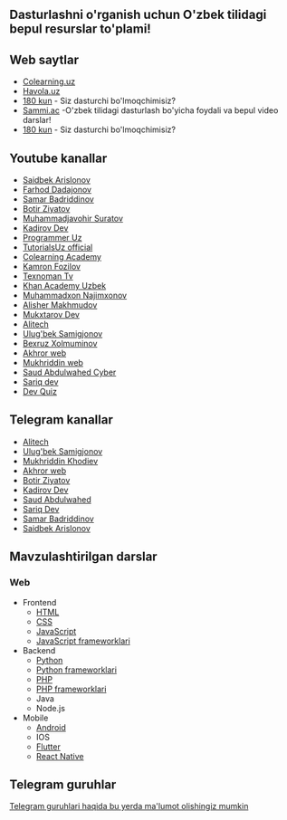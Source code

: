 ## Dasturlashni o'rganish uchun O'zbek tilidagi bepul resurslar to'plami!

## Web saytlar

- [Colearning.uz](https://colearning.uz/)
- [Havola.uz](https://havola.uz)
- [180 kun](code.180kun.com) - Siz dasturchi bo'lmoqchimisiz?
- [Sammi.ac](https:/sammi.ac/) -O'zbek tilidagi dasturlash bo'yicha foydali va bepul video darslar!
- [180 kun](https://code.180kun.com) - Siz dasturchi bo'lmoqchimisiz?

## Youtube kanallar

- [Saidbek Arislonov](https://www.youtube.com/channel/UChEMatfOEAQuny-TIJidM8w)
- [Farhod Dadajonov](https://www.youtube.com/user/Farkhod1982)
- [Samar Badriddinov](https://www.youtube.com/@SamarBadriddinov)
- [Botir Ziyatov](https://www.youtube.com/channel/UCITeBYoT2MxV_GDdYK8lSCA)
- [Muhammadjavohir Suratov](https://www.youtube.com/channel/UCVkIqOM_hAlOPnpzWoijFJw)
- [Kadirov Dev](https://www.youtube.com/channel/UCcjcQHyiSPtGMhpiCc4mGfQ)
- [Programmer Uz](https://www.youtube.com/channel/UCwyh6lL8iwZHYO4bF63001A)
- [TutorialsUz official](https://www.youtube.com/channel/UCqMDdl7OhJcdOG84C_57-ag)
- [Colearning Academy](https://www.youtube.com/channel/UCzI4pAWiFDT-Cq0GvEidAdg)
- [Kamron Fozilov](https://www.youtube.com/channel/UCTBc6TDZhL3AXlDKiV2hPoA)
- [Texnoman Tv](https://www.youtube.com/channel/UCfrLSyrxv16cW3-fgbU3iFQ)
- [Khan Academy Uzbek](https://www.youtube.com/channel/UC0S2wQBD9R6wqh2WGIClAdQ)
- [Muhammadxon Najimxonov](https://www.youtube.com/channel/UC80v56_px8LjAg_nTfVgyRw)
- [Alisher Makhmudov](https://www.youtube.com/channel/UC8st6HmY7EpgR7BaQnMvutQ)
- [Mukxtarov Dev](https://www.youtube.com/channel/UCUIZnkM1l7dtymiVy2JHdaw)
- [Alitech](https://www.youtube.com/@Alitechacademy)
- [Ulug'bek Samigjonov](https://youtube.com/@UlugbekSamigjonov)
- [Bexruz Xolmuminov](https://youtube.com/@BexruzXolmuminov)
- [Akhror web](https://www.youtube.com/@akhrorweb)
- [Mukhriddin web](https://www.youtube.com/@MUKHRIDDINKHODIEV)
- [Saud Abdulwahed Cyber](https://www.youtube.com/@SaudAbdulwahed)
- [Sariq dev](https://www.youtube.com/@Sariqdev)
- [Dev Quiz](https://youtube.com/@DevQuiz)


## Telegram kanallar


- [Alitech](https://t.me/alitechuz)
- [Ulug'bek Samigjonov](https://t.me/ulugbeksamigjonov)
- [Mukhriddin Khodiev](https://t.me/mukhriddinweb)
- [Akhror web](https://t.me/akhror_web)
- [Botir Ziyatov](https://t.me/botirziyatov)
- [Kadirov Dev](https://t.me/kadirovDev)
- [Saud Abdulwahed](https://t.me/saudabdulwahed)
- [Sariq Dev](https://t.me/sariqdev)
- [Samar Badriddinov](https://t.me/samarbadriddinov)
- [Saidbek Arislonov](https://t.me/saidbekarislonov)


## Mavzulashtirilgan darslar

### Web
- Frontend
  - [HTML](./web/frontend/html.md)
  - [CSS](./web/frontend/css.md)
  - [JavaScript](./web/frontend/javascript.md)
  - [JavaScript frameworklari](./web/frontend/frameworks/Readme.md)
- Backend
  - [Python](./web/backend/python/python.md)
  - [Python frameworklari](./web/backend/python/python_frameworks.md)
  - [PHP](./web/backend/php/php.md)
  - [PHP frameworklari](./web/backend/php/php_frameworks.md)
  - Java
  - Node.js
- Mobile
  - [Android](./mobil/android.md)
  - IOS
  - [Flutter](./mobil/flutter.md)
  - [React Native](./mobil/reactnative.md)

## Telegram guruhlar

[Telegram guruhlari haqida bu yerda ma'lumot olishingiz mumkin](https://github.com/doniyor2109/awesome-telegram-dev-groups-uz)
